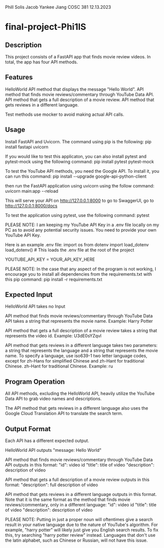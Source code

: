 Phill Solis
Jacob Yankee
Jiang COSC 381
12.13.2023

# final-project-Phi1lS

## Description
This project consists of a FastAPI app that finds movie review videos. In total, the 
app has four API methods.

## Features
HelloWorld API method that displays the message "Hello World".
API method that finds movie reviews/commentary through YouTube Data API.
API method that gets a full description of a movie review.
API method that gets reviews in a different language.

Test methods use mocker to avoid making actual API calls.

## Usage
Install FastAPI and Uvicorn. The command using pip is the following:
pip install fastapi uvicorn

If you would like to test this applicaton, you can also install pytest and pytest-mock using the following command:
pip install pytest pytest-mock

To test the YouTube API methods, you need the Google API. To install it, you can run this command:
pip install --upgrade google-api-python-client

then run the FastAPI application using uvicorn using the follow command:
uvicorn main:app --reload

This will serve your API on http://127.0.0.1:8000
to go to SwaggerUI, go to http://127.0.0.1:8000/docs

To test the application using pytest, use the following command:
pytest

PLEASE NOTE: I am keeping my YouTube API Key in a .env file locally on my PC as to avoid any potential security issues. You need to provide your own YouTube API Key.

Here is an example .env file:
import os
from dotenv import load_dotenv
load_dotenv()  # This loads the .env file at the root of the project

YOUTUBE_API_KEY = YOUR_API_KEY_HERE

PLEASE NOTE: In the case that any aspect of the program is not working, I encourage you to install all dependencies from the requirements.txt with this pip command:
pip install -r requirements.txt 

## Expected Input
HelloWorld API takes no Input

API method that finds movie reviews/commentary through YouTube Data API takes a string that represents the movie name. Example: Harry Potter

API method that gets a full description of a movie review takes a string that represents the video id. Example: U3dE0sYZqvl

API method that gets reviews in a different language takes two parameters: a string that represents the language and a string that represents the movie name.
To specify a language, use iso639-1 two letter language codes, except for zh-Hans for simplified Chinese and zh-Hant for traditional Chinese.
zh-Hant for traditional Chinese. Example: ru

## Program Operation
All API methods, excluding the HelloWorld API, heavily utilize the YouTube Data API to grab video names and descriptions.

The API method that gets reviews in a different language also uses the Google Cloud Translation API to translate the search term.

## Output Format
Each API has a different expected output.

HelloWorld API outputs "message: Hello World"

API method that finds movie reviews/commentary through YouTube Data API outputs in this format:
"id": video id
"title": title of video
"description": description of video

API method that gets a full description of a movie review outputs in this format:
"description": full description of video


API method that gets reviews in a different language outputs in this format. Note that it is the same format as the method that finds movie reviews/commentary, only in a different language:
"id": video id
"title": title of video
"description": description of video

PLEASE NOTE: Putting in just a proper noun will oftentimes give a search result in your native language due to the nature of YouTube's algorithm. For example, "harry potter" will likely just give you English search results. To fix this, try searching "harry potter review" instead. Languages that don't use the latin alphabet, such as Chinese or Russian, will not have this issue.
